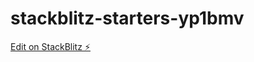# stackblitz-starters-yp1bmv

[Edit on StackBlitz ⚡️](https://stackblitz.com/edit/stackblitz-starters-yp1bmv)